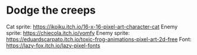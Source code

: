 # Dodge the creeps
 
Cat sprite: https://ikoiku.itch.io/16-x-16-pixel-art-character-cat
Enemy sprite: https://chiecola.itch.io/vomfy
Enemy sprite: https://eduardscarpato.itch.io/toxic-frog-animations-pixel-art-2d-free
Font: https://lazy-fox.itch.io/lazy-pixel-fonts
